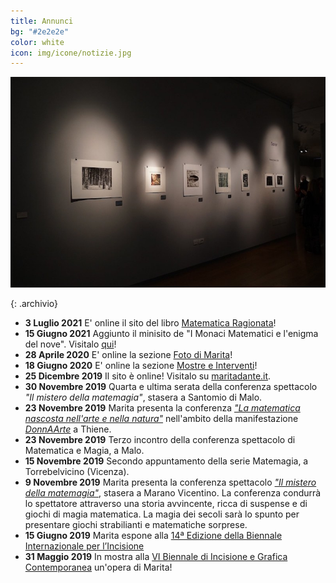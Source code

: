 ```yaml
---
title: Annunci
bg: "#2e2e2e"
color: white
icon: img/icone/notizie.jpg
---
```

[![Interventi](img/interventi/2019-05-31_Vernice_Biennale_Bassano/61653050_10214715252256428_939479935146262528_o.jpg)](https://maritadante.it/#interventi)

{: .archivio}
* **3 Luglio 2021** E' online il sito del libro [Matematica Ragionata](https://maritadante.it/matematicaragionata)!
* **15 Giugno 2021** Aggiunto il minisito de "I Monaci Matematici e l'enigma del nove". Visitalo [qui](https://maritadante.it/monacimatematici)!
* **28 Aprile 2020** E' online la sezione [Foto di Marita](https://maritadante.it/#foto)!
* **18 Giugno 2020** E' online la sezione [Mostre e Interventi](https://maritadante.it/#interventi)!
* **25 Dicembre 2019** Il sito è online! Visitalo su [maritadante.it](https://maritadante.it).
* **30 Novembre 2019** Quarta e ultima serata della conferenza spettacolo *"Il mistero della matemagia"*, stasera a Santomio di Malo.
* **23 Novembre 2019** Marita presenta la conferenza [*"La matematica nascosta nell'arte e nella natura"*](https://thiene.citycorner.it/evento/la-matematica-nascosta-nellarte-nella-natura-conferenza-marita-dante/) nell'ambito della manifestazione [*DonnAArte*](https://www.altovicentinonline.it/attualita-2/donnaarte-a-thiene-un-gioiello-contro-il-tumore-al-seno/) a Thiene.
* **23 Novembre 2019** Terzo incontro della conferenza spettacolo di Matematica e Magia, a Malo.
* **15 Novembre 2019** Secondo appuntamento della serie Matemagia, a Torrebelvicino (Vicenza).
* **9 Novembre 2019** Marita presenta la conferenza spettacolo [*"Il mistero della matemagia"*](https://laltravicenza.it/il-veneto-tra-magia-e-matematica-con-marita-dante-a-marano/), stasera a Marano Vicentino. La conferenza condurrà lo spettatore attraverso una storia avvincente, ricca di suspense e di giochi di magia matematica. La magia dei secoli sarà lo spunto per presentare giochi strabilianti e matematiche sorprese.
* **15 Giugno 2019** Marita espone alla [14ª Edizione della Biennale Internazionale per l’Incisione](http://www.acquiprint.it/index.php?lang=en)
* **31 Maggio 2019** In mostra alla [VI Biennale di Incisione e Grafica Contemporanea](http://www.museibassano.it/mostra/biennale-2019) un'opera di Marita!
